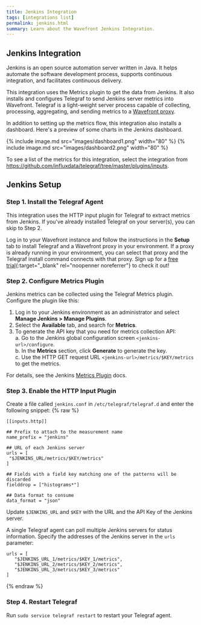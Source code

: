 ```yaml
---
title: Jenkins Integration
tags: [integrations list]
permalink: jenkins.html
summary: Learn about the Wavefront Jenkins Integration.
---
```

## Jenkins Integration

Jenkins is an open source automation server written in Java. It helps automate the software development process, supports continuous integration, and facilitates continuous delivery.

This integration uses the Metrics plugin to get the data from Jenkins. It also installs and configures Telegraf to send Jenkins server metrics into Wavefront. Telegraf is a light-weight server process capable of collecting, processing, aggregating, and sending metrics to a [Wavefront proxy](https://docs.wavefront.com/proxies.html).

In addition to setting up the metrics flow, this integration also installs a dashboard. Here's a preview of some charts in the Jenkins dashboard.

{% include image.md src="images/dashboard1.png" width="80" %}
{% include image.md src="images/dashboard2.png" width="80" %}


To see a list of the metrics for this integration, select the integration from <https://github.com/influxdata/telegraf/tree/master/plugins/inputs>.
## Jenkins Setup



### Step 1. Install the Telegraf Agent

This integration uses the HTTP input plugin for Telegraf to extract metrics from Jenkins. If you've already installed Telegraf on your server(s), you can skip to Step 2.

Log in to your Wavefront instance and follow the instructions in the **Setup** tab to install Telegraf and a Wavefront proxy in your environment. If a proxy is already running in your environment, you can select that proxy and the Telegraf install command connects with that proxy. Sign up for a [free trial](http://wavefront.com/sign-up/?utm_source=docs.vmware.com&utm_medium=referral&utm_campaign=docs-front-page){:target="_blank" rel="noopenner noreferrer"} to check it out!

### Step 2. Configure Metrics Plugin
Jenkins metrics can be collected using the Telegraf Metrics plugin. Configure the plugin like this:

1. Log in to your Jenkins environment as an administrator and select **Manage Jenkins > Manage Plugins**. 
2. Select the **Available** tab, and search for **Metrics**.
3. To generate the API key that you need for metrics collection API:  
    a. Go to the Jenkins global configuration screen `<jenkins-url>/configure`.  
    b. In the **Metrics** section, click **Generate** to generate the key.  
    c. Use the HTTP GET request URL `<jenkins-url>/metrics/$KEY/metrics` to get the metrics.  

For details, see the Jenkins [Metrics Plugin](https://wiki.jenkins.io/display/JENKINS/Metrics+Plugin) docs.

### Step 3. Enable the HTTP Input Plugin

Create a file called `jenkins.conf` in `/etc/telegraf/telegraf.d` and enter the following snippet:
{% raw %}
   ```
[[inputs.http]]

  ## Prefix to attach to the measurement name
  name_prefix = "jenkins"

  ## URL of each Jenkins server
  urls = [
    "$JENKINS_URL/metrics/$KEY/metrics"
  ]

  ## Fields with a field key matching one of the patterns will be discarded
  fielddrop = ["histograms*"]

  ## Data format to consume
  data_format = "json"

   ```
Update `$JENKINS_URL` and `$KEY` with the URL and the API Key of the Jenkins server.

A single Telegraf agent can poll multiple Jenkins servers for status information. Specify the addresses of the Jenkins server in the `urls` parameter:
```
urls = [
   "$JENKINS_URL_1/metrics/$KEY_1/metrics",
   "$JENKINS_URL_2/metrics/$KEY_2/metrics",
   "$JENKINS_URL_3/metrics/$KEY_3/metrics"
]
```
{% endraw %}
### Step 4. Restart Telegraf

Run `sudo service telegraf restart` to restart your Telegraf agent.
